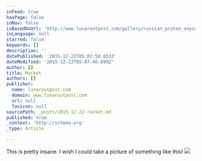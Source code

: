 ```yaml
---
inFeed: true
hasPage: false
inNav: false
isBasedOnUrl: 'http://www.lunaroutpost.com/gallery/russian_proton_soyuz/pages/jsc2000e28200.htm'
inLanguage: null
starred: false
keywords: []
description: ''
datePublished: '2015-12-22T05:07:58.053Z'
dateModified: '2015-12-22T05:07:46.699Z'
author: []
title: Rocket
authors: []
publisher:
  name: lunaroutpost.com
  domain: www.lunaroutpost.com
  url: null
  favicon: null
sourcePath: _posts/2015-12-22-rocket.md
published: true
_context: 'http://schema.org'
_type: Article

---
```

This is pretty insane. I wish I could take a picture of something like this!
![](http://www.lunaroutpost.com/gallery/russian_proton_soyuz/images/jsc2000e28200.jpg)